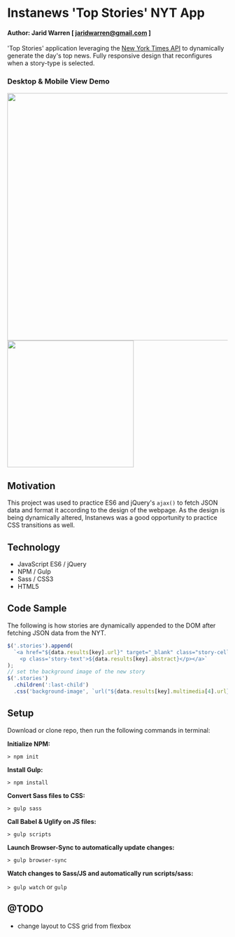 # Instanews 'Top Stories' NYT App

#### Author: Jarid Warren [ <jaridwarren@gmail.com> ]

'Top Stories' application leveraging the [New York Times API](https://developer.nytimes.com/top_stories_v2.json) to dynamically generate the day's top news. Fully responsive design that reconfigures when a story-type is selected.

### Desktop & Mobile View Demo

<img src="./assets/images/demo.gif" width="564.5"><img src="./assets/images/mobile-demo.gif" width="289.25">

## Motivation

This project was used to practice ES6 and jQuery's `ajax()` to fetch JSON data and format it according to the design of the webpage. As the design is being dynamically altered, Instanews was a good opportunity to practice CSS transitions as well.

## Technology

- JavaScript ES6 / jQuery
- NPM / Gulp
- Sass / CSS3
- HTML5

## Code Sample

The following is how stories are dynamically appended to the DOM after fetching JSON data from the NYT.

```javascript
$('.stories').append(
  `<a href="${data.results[key].url}" target="_blank" class="story-cell">
    <p class='story-text'>${data.results[key].abstract}</p></a>`
);
// set the background image of the new story
$('.stories')
  .children(':last-child')
  .css('background-image', `url("${data.results[key].multimedia[4].url}")`);
```

## Setup

Download or clone repo, then run the following commands in terminal:

**Initialize NPM:**

`> npm init`

**Install Gulp:**

`> npm install`

**Convert Sass files to CSS:**

`> gulp sass`

**Call Babel & Uglify on JS files:**

`> gulp scripts`

**Launch Browser-Sync to automatically update changes:**

`> gulp browser-sync`

**Watch changes to Sass/JS and automatically run scripts/sass:**

`> gulp watch` or `gulp`

## @TODO

- change layout to CSS grid from flexbox
